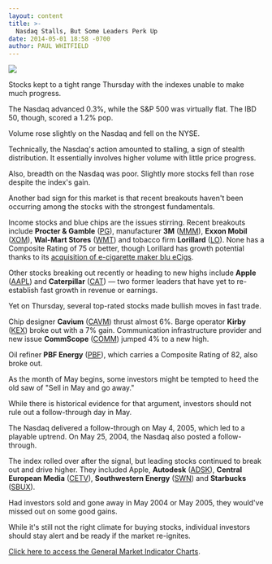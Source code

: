 ```yaml
---
layout: content
title: >-
  Nasdaq Stalls, But Some Leaders Perk Up
date: 2014-05-01 18:58 -0700
author: PAUL WHITFIELD
---
```






![](https://www.investors.com/wp-content/uploads/ibd-migrated-images/MPv_140502_635345549340966791.png)









Stocks kept to a tight range Thursday with the indexes unable to make much progress.

  

The Nasdaq advanced 0.3%, while the S&P 500 was virtually flat. The IBD 50, though, scored a 1.2% pop.

  

Volume rose slightly on the Nasdaq and fell on the NYSE.

  

Technically, the Nasdaq's action amounted to stalling, a sign of stealth distribution. It essentially involves higher volume with little price progress.

  

Also, breadth on the Nasdaq was poor. Slightly more stocks fell than rose despite the index's gain.

  

Another bad sign for this market is that recent breakouts haven't been occurring among the stocks with the strongest fundamentals.

  

Income stocks and blue chips are the issues stirring. Recent breakouts include **Procter & Gamble** ([PG](https://research.investors.com/quote.aspx?symbol=PG)), manufacturer **3M** ([MMM](https://research.investors.com/quote.aspx?symbol=MMM)), **Exxon Mobil** ([XOM](https://research.investors.com/quote.aspx?symbol=XOM)), **Wal-Mart Stores** ([WMT](https://research.investors.com/quote.aspx?symbol=WMT)) and tobacco firm **Lorillard** ([LO](https://research.investors.com/quote.aspx?symbol=LO)). None has a Composite Rating of 75 or better, though Lorillard has growth potential thanks to its [acquisition of e-cigarette maker blu eCigs](http://news.investors.com/investing-the-income-investor/040414-696008-is-lorillard-stock-a-buy.htm).

  

Other stocks breaking out recently or heading to new highs include **Apple** ([AAPL](https://research.investors.com/quote.aspx?symbol=AAPL)) and **Caterpillar** ([CAT](https://research.investors.com/quote.aspx?symbol=CAT)) — two former leaders that have yet to re-establish fast growth in revenue or earnings.

  

Yet on Thursday, several top-rated stocks made bullish moves in fast trade.

  

Chip designer **Cavium** ([CAVM](https://research.investors.com/quote.aspx?symbol=CAVM)) thrust almost 6%. Barge operator **Kirby** ([KEX](https://research.investors.com/quote.aspx?symbol=KEX)) broke out with a 7% gain. Communication infrastructure provider and new issue **CommScope** ([COMM](https://research.investors.com/quote.aspx?symbol=COMM)) jumped 4% to a new high.

  

Oil refiner **PBF Energy** ([PBF](https://research.investors.com/quote.aspx?symbol=PBF)), which carries a Composite Rating of 82, also broke out.

  

As the month of May begins, some investors might be tempted to heed the old saw of "Sell in May and go away."

  

While there is historical evidence for that argument, investors should not rule out a follow-through day in May.

  

The Nasdaq delivered a follow-through on May 4, 2005, which led to a playable uptrend. On May 25, 2004, the Nasdaq also posted a follow-through.

  

The index rolled over after the signal, but leading stocks continued to break out and drive higher. They included Apple, **Autodesk** ([ADSK](https://research.investors.com/quote.aspx?symbol=ADSK)), **Central European Media** ([CETV](https://research.investors.com/quote.aspx?symbol=CETV)), **Southwestern Energy** ([SWN](https://research.investors.com/quote.aspx?symbol=SWN)) and **Starbucks** ([SBUX](https://research.investors.com/quote.aspx?symbol=SBUX)).

  

Had investors sold and gone away in May 2004 or May 2005, they would've missed out on some good gains.

  

While it's still not the right climate for buying stocks, individual investors should stay alert and be ready if the market re-ignites.

  

[Click here to access the General Market Indicator Charts](https://www.investors.com/pdf/GMI_050214.pdf).




